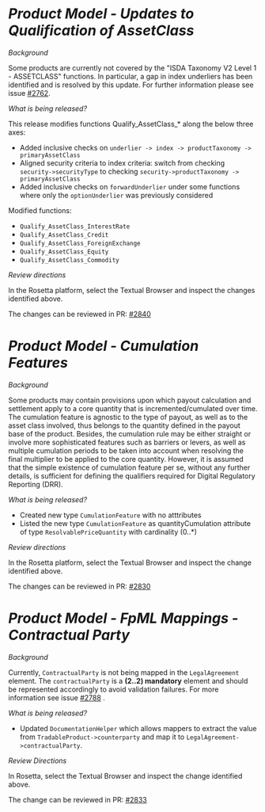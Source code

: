 # _Product Model - Updates to Qualification of AssetClass_

_Background_

Some products are currently not covered by the "ISDA Taxonomy V2 Level 1 - ASSETCLASS" functions.
In particular, a gap in index underliers has been identified and is resolved by this update. For further information please see issue [#2762](https://github.com/finos/common-domain-model/issues/2762).

_What is being released?_

This release modifies functions Qualify_AssetClass_* along the below three axes:

- Added inclusive checks on `underlier -> index -> productTaxonomy -> primaryAssetClass`
- Aligned security criteria to index criteria: switch from checking `security->securityType` to checking `security->productTaxonomy -> primaryAssetClass`
- Added inclusive checks on `forwardUnderlier` under some functions where only the `optionUnderlier` was previously considered

Modified functions:

- `Qualify_AssetClass_InterestRate`
- `Qualify_AssetClass_Credit` 
- `Qualify_AssetClass_ForeignExchange` 
- `Qualify_AssetClass_Equity` 
- `Qualify_AssetClass_Commodity`

_Review directions_

In the Rosetta platform, select the Textual Browser and inspect the changes identified above.

The changes can be reviewed in  PR: [#2840](https://github.com/finos/common-domain-model/pull/2840)


# _Product Model - Cumulation Features_

_Background_

Some products may contain provisions upon which payout calculation and settlement apply to a core quantity that is incremented/cumulated over time. The cumulation feature is agnostic to the type of payout, as well as to the asset class involved, thus belongs to the quantity defined in the payout base of the product.
Besides, the cumulation rule may be either straight or involve more sophisticated features such as barriers or levers, as well as multiple cumulation periods to be taken into account when resolving the final multiplier to be applied to the core quantity.
However, it is assumed that the simple existence of cumulation feature per se, without any further details, is sufficient for defining the qualifiers required for Digital Regulatory Reporting (DRR).

_What is being released?_

- Created new type `CumulationFeature` with no atttributes
- Listed the new type `CumulationFeature` as quantityCumulation attribute of type `ResolvablePriceQuantity` with cardinality (0..*)

_Review directions_

In the Rosetta platform, select the Textual Browser and inspect the change identified above.

The changes can be reviewed in  PR: [#2830](https://github.com/finos/common-domain-model/pull/2830)

# _Product Model - FpML Mappings - Contractual Party_

_Background_

Currently, `ContractualParty` is not being mapped in the `LegalAgreement` element. The `contractualParty` is a **(2..2) mandatory** element and should be represented accordingly to avoid validation failures. For more information see issue [#2788](https://github.com/finos/common-domain-model/issues/2788) .

_What is being released?_

- Updated `DocumentationHelper` which allows mappers to extract the value from `TradableProduct->counterparty` and map it to `LegalAgreement->contractualParty`.

_Review Directions_

In Rosetta, select the Textual Browser and inspect the change identified above.

The change can be reviewed in PR: [#2833](https://github.com/finos/common-domain-model/pull/2833)
